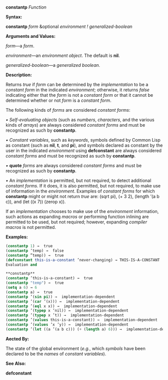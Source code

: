 **constantp** *Function* 



**Syntax:** 



**constantp** *form* &amp;optional *environment ! generalized-boolean* 



**Arguments and Values:** 



*form*—a *form*. 



*environment*—an *environment object*. The default is **nil**. 



*generalized-boolean*—a *generalized boolean*. 



**Description:** 



Returns *true* if *form* can be determined by the *implementation* to be a *constant form* in the indicated *environment*; otherwise, it returns *false* indicating either that the *form* is not a *constant form* or that it cannot be determined whether or not *form* is a *constant form*. 



The following kinds of *forms* are considered *constant forms*: 



*• Self-evaluating objects* (such as *numbers*, *characters*, and the various kinds of *arrays*) are always considered *constant forms* and must be recognized as such by **constantp**. 



*• Constant variables*, such as *keywords*, symbols defined by Common Lisp as constant (such as **nil**, **t**, and **pi**), and symbols declared as constant by the user in the indicated *environment* using **defconstant** are always considered *constant forms* and must be recognized as such by **constantp**. 



*•* **quote** *forms* are always considered *constant forms* and must be recognized as such by **constantp**. 



*•* An *implementation* is permitted, but not required, to detect additional *constant forms*. If it does, it is also permitted, but not required, to make use of information in the *environment*. Examples of *constant forms* for which **constantp** might or might not return *true* are: (sqrt pi), (+ 3 2), (length ’(a b c)), and (let ((x 7)) (zerop x)). 



If an *implementation* chooses to make use of the *environment* information, such actions as expanding *macros* or performing function inlining are permitted to be used, but not required; however, expanding *compiler macros* is not permitted. 



**Examples:**
```lisp
(constantp 1) →  true 
(constantp ’temp) →  false 
(constantp ”temp)) →  true 
(defconstant this-is-a-constant ’never-changing) → THIS-IS-A-CONSTANT 
Evaluation and 

**constantp** 
(constantp ’this-is-a-constant) →  true 
(constantp "temp") →  true 
(setq a 6) → 6 
(constantp a) →  true 
(constantp ’(sin pi)) →  implementation-dependent 
(constantp ’(car ’(x))) →  implementation-dependent 
(constantp ’(eql x x)) →  implementation-dependent 
(constantp ’(typep x ’nil)) →  implementation-dependent 
(constantp ’(typep x ’t)) →  implementation-dependent 
(constantp ’(values this-is-a-constant)) →  implementation-dependent 
(constantp ’(values ’x ’y)) →  implementation-dependent 
(constantp ’(let ((a ’(a b c))) (+ (length a) 6))) →  implementation-dependent 
```
**Aected By:** 



The state of the global environment (*e.g.*, which *symbols* have been declared to be the *names* of *constant variables*). 



**See Also:** 



**defconstant** 





